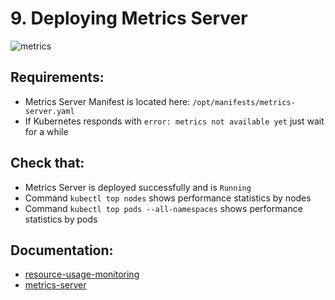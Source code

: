 # 9. Deploying Metrics Server

![metrics](https://user-images.githubusercontent.com/21168270/46579266-95846680-ca40-11e8-86d3-a42291476db8.png)

## Requirements:
- Metrics Server Manifest is located here: `/opt/manifests/metrics-server.yaml`
- If Kubernetes responds with `error: metrics not available yet` just wait for a while

## Check that:
- Metrics Server is deployed successfully and is `Running`
- Command `kubectl top nodes` shows performance statistics by nodes
- Command `kubectl top pods --all-namespaces` shows performance statistics by pods

## Documentation:
- [resource-usage-monitoring](https://kubernetes.io/docs/tasks/debug-application-cluster/resource-usage-monitoring/)
- [metrics-server](https://github.com/kubernetes-incubator/metrics-server)
